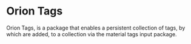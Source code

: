 # Orion Tags

Orion Tags, is a package that enables a persistent collection of tags, by which are added,
to a collection via the material tags input package. 
